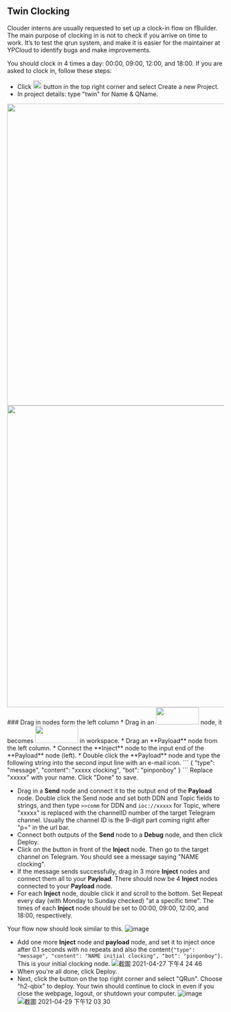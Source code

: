 ## Twin Clocking
Clouder interns are usually requested to set up a clock-in flow on fBuilder. The main purpose of clocking in is not to check if you arrive on time to work. It’s to test the qrun system, and make it is easier for the maintainer at YPCloud to identify bugs and make improvements. 

You should clock in 4 times a day: 00:00, 09:00, 12:00, and 18:00. 
If you are asked to clock in, follow these steps: 

* Click <img src="https://i.imgur.com/66dK5wO.png" width=20 height=20> button in the top right corner and select Create a new Project. 
* In project details: type "twin" for Name & QName.

<img src="https://i.imgur.com/i8YrWeI.jpg" width=1000 height=700>
<img src="https://i.imgur.com/dgwFKdL.png" width=700 height=700>
### Drag in nodes form the left column
* Drag in an  <img src="https://i.imgur.com/dcq5SnC.png" width=100 height=40> node, it becomes <img src="https://i.imgur.com/UOdTwVI.png" width=100 height=40> in workspace. 
* Drag an **Payload** node from the left column.
* Connect the **Inject** node to the input end of the **Payload** node (left). 
* Double click the **Payload** node and type the following string into the second input line with an e-mail icon.
```
{
    "type": "message", 
    "content": "xxxxx clocking", 
    "bot": "pinponboy"
}
```
Replace "xxxxx" with your name. Click "Done" to save.

* Drag in a **Send** node and connect it to the output end of the **Payload** node. Double click the Send node and set both DDN and Topic fields to strings, and then type `>>comm` for DDN and `ioc://xxxxx` for Topic, where "xxxxx" is replaced with the channelID number of the target Telegram channel. Usually the channel ID is the 9-digit part coming right after "p=" in the url bar.
* Connect both outputs of the **Send** node to a **Debug** node, and then click Deploy.
* Click on the button in front of the **Inject** node. Then go to the target channel on Telegram. You should see a message saying "NAME clocking". 
* If the message sends successfully, drag in 3 more **Inject** nodes and connect them all to your **Payload**. There should now be 4 **Inject** nodes connected to your **Payload** node. 
* For each **Inject** node, double click it and scroll to the bottom. Set Repeat every day (with Monday to Sunday checked) "at a specific time". The times of each **Inject** node should be set to 00:00, 09:00, 12:00, and 18:00, respectively. 

Your flow now should look similar to this.
![image](https://user-images.githubusercontent.com/20572126/111123353-3086b080-85aa-11eb-88d7-d0b998e5305c.png)

* Add one more **Inject** node and **payload** node, and set it to inject once after 0.1 seconds with no repeats and also the content```{"type": "message", "content": "NAME initial clocking", "bot": "pinponboy"}.``` This is your initial clocking node. 
![截圖 2021-04-27 下午4 24 46](https://user-images.githubusercontent.com/32254088/116835818-b2807680-abf6-11eb-869c-a748005dcf87.png)
* When you're all done, click Deploy. 
* Next, click the button on the top right corner and select "QRun". Choose "h2-qbix" to deploy. Your twin should continue to clock in even if you close the webpage, logout, or shutdown your computer. 
![image](https://imgur.com/yMwn7ic.png)
![截圖 2021-04-29 下午12 03 30](https://user-images.githubusercontent.com/32254088/116835834-c1ffbf80-abf6-11eb-9288-c2e1c564043a.png)
